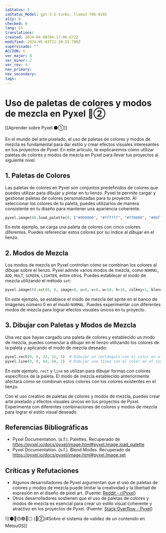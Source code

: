 ```yaml
---
iaStatus: 3
iaStatus_Model: gpt-3.5-turbo, llama3-70b-8192
a11y: 0
checked: 0
lang: ES
translations: 
created: 2024-04-08T04:17:06.672Z
modified: 2024-05-03T21:38:25.789Z
supervisado: ""
ACCION: S
ver_major: 0
ver_minor: 2
ver_rev: 4
nav_primary: 
nav_secondary: 
tags:
---
```

# Uso de paletas de colores y modos de mezcla en Pyxel 🔴②

[[Aprender sobre Pyxel  ⚫①]]

En el mundo del arte pixelado, el uso de paletas de colores y modos de mezcla es fundamental para dar estilo y crear efectos visuales interesantes en tus proyectos de Pyxel. En este artículo, te explicaremos cómo utilizar paletas de colores y modos de mezcla en Pyxel para llevar tus proyectos al siguiente nivel.

## 1. Paletas de Colores

Las paletas de colores en Pyxel son conjuntos predefinidos de colores que puedes utilizar para dibujar y pintar en tu lienzo. Pyxel te permite cargar y gestionar paletas de colores personalizadas para tu proyecto. Al seleccionar los colores de tu paleta, puedes utilizarlos de manera consistente en tu diseño para mantener una apariencia coherente.

```python
pyxel.image(0).load_palette(0, ["#000000", "#ffffff", "#ff0000", "#00ff00", "#0000ff"])  # Cargar una paleta de colores
```

En este ejemplo, se carga una paleta de colores con cinco colores diferentes. Puedes referenciar estos colores por su índice al dibujar en el lienzo.

## 2. Modos de Mezcla

Los modos de mezcla en Pyxel controlan cómo se combinan los colores al dibujar sobre el lienzo. Pyxel admite varios modos de mezcla, como `NORMAL`, `ADD`, `MULT`, `SCREEN`, `LIGHTEN`, entre otros. Puedes establecer el modo de mezcla utilizando el método `set`:

```python
pyxel.image(0).set(0, 0, image=0, u=0, v=0, w=16, h=16, colkey=1, blend=0)  # Establecer el modo de mezcla
```

En este ejemplo, se establece el modo de mezcla del sprite en el banco de imágenes número 0 en el modo `NORMAL`. Puedes experimentar con diferentes modos de mezcla para lograr efectos visuales únicos en tu proyecto.

## 3. Dibujar con Paletas y Modos de Mezcla

Una vez que hayas cargado una paleta de colores y establecido un modo de mezcla, puedes comenzar a dibujar en el lienzo utilizando los colores de la paleta y aplicando el modo de mezcla deseado:

```python
pyxel.rect(0, 0, 32, 32, 1)  # Dibujar un rectángulo con el color en el índice 1 de la paleta
pyxel.line(0, 0, 64, 64, 2)  # Dibujar una línea con el color en el índice 2 de la paleta
```

En este ejemplo, `rect` y `line` se utilizan para dibujar formas con colores específicos de la paleta. El modo de mezcla establecido anteriormente afectará cómo se combinan estos colores con los colores existentes en el lienzo.

Con el uso creativo de paletas de colores y modos de mezcla, puedes crear arte pixelado y efectos visuales únicos en tus proyectos de Pyxel. Experimenta con diferentes combinaciones de colores y modos de mezcla para lograr el estilo visual deseado.

## Referencias Bibliográficas

* Pyxel Documentation. (s.f.). Palettes. Recuperado de <https://pyxel.io/docs/pyxel/image.html#pyxel.Image.load_palette>
* Pyxel Documentation. (s.f.). Blend Modes. Recuperado de <https://pyxel.io/docs/pyxel/image.html#pyxel.Image.set>

## Críticas y Refutaciones

* Algunos desarrolladores de Pyxel argumentan que el uso de paletas de colores y modos de mezcla puede limitar la creatividad y la libertad de expresión en el diseño de pixel art. (Fuente: [Reddit - r/Pyxel](https://www.reddit.com/r/Pyxel/comments/...))
* Otros desarrolladores sostienen que el uso de paletas de colores y modos de mezcla es esencial para crear un estilo visual coherente y atractivo en los proyectos de Pyxel. (Fuente: [Stack Overflow - Pyxel](https://stackoverflow.com/questions/...))

![[⚫🔴🟡🟢🔵⚪ (🔴②)#Sobre el sistema de validez de un contenido en MetsuOS]]